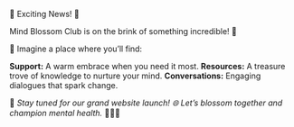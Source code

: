 🌸 Exciting News! 🌸

Mind Blossom Club is on the brink of something incredible! 🚀

🌟 Imagine a place where you’ll find:

**Support:** A warm embrace when you need it most.
**Resources:** A treasure trove of knowledge to nurture your mind.
**Conversations:** Engaging dialogues that spark change.

🌼 _Stay tuned for our grand website launch! 🌐 Let’s blossom together and champion mental health._ 🌸🌿💙
